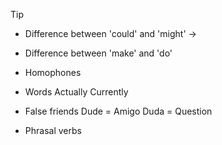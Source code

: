 
Tip
- Difference between 'could' and 'might' ->
- Difference between 'make' and 'do'

- Homophones

- Words 
Actually
Currently

- False friends
Dude = Amigo
Duda = Question


- Phrasal verbs
